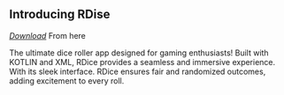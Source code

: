 <h2>Introducing RDise</h2>

[_Download_](https://bit.ly/RDice31) From here

The ultimate dice roller app designed for gaming enthusiasts! Built with KOTLIN and XML, RDice provides a seamless and immersive experience. With its sleek interface. RDice ensures fair and randomized outcomes, adding excitement to every roll.